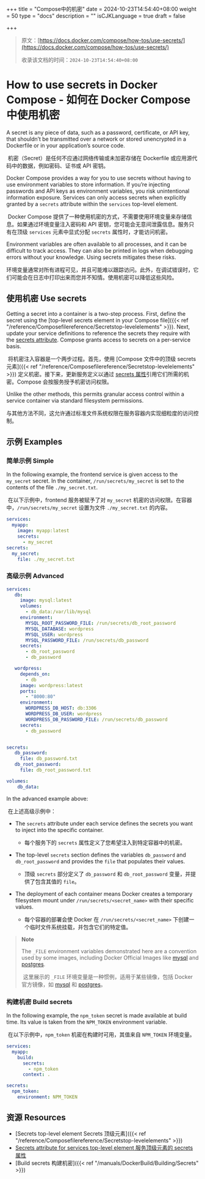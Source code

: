 +++
title = "Compose中的机密"
date = 2024-10-23T14:54:40+08:00
weight = 50
type = "docs"
description = ""
isCJKLanguage = true
draft = false

+++

> 原文：[https://docs.docker.com/compose/how-tos/use-secrets/](https://docs.docker.com/compose/how-tos/use-secrets/)
>
> 收录该文档的时间：`2024-10-23T14:54:40+08:00`

# How to use secrets in Docker Compose - 如何在 Docker Compose 中使用机密

A secret is any piece of data, such as a password, certificate, or API key, that shouldn’t be transmitted over a network or stored unencrypted in a Dockerfile or in your application’s source code.

​	机密（Secret）是任何不应通过网络传输或未加密存储在 Dockerfile 或应用源代码中的数据，例如密码、证书或 API 密钥。

Docker Compose provides a way for you to use secrets without having to use environment variables to store information. If you’re injecting passwords and API keys as environment variables, you risk unintentional information exposure. Services can only access secrets when explicitly granted by a `secrets` attribute within the `services` top-level element.

​	Docker Compose 提供了一种使用机密的方式，不需要使用环境变量来存储信息。如果通过环境变量注入密码和 API 密钥，您可能会无意间泄露信息。服务只有在顶级 `services` 元素中显式分配 `secrets` 属性时，才能访问机密。

Environment variables are often available to all processes, and it can be difficult to track access. They can also be printed in logs when debugging errors without your knowledge. Using secrets mitigates these risks.

​	环境变量通常对所有进程可见，并且可能难以跟踪访问。此外，在调试错误时，它们可能会在日志中打印出来而您并不知情。使用机密可以降低这些风险。

## 使用机密 Use secrets

Getting a secret into a container is a two-step process. First, define the secret using the [top-level secrets element in your Compose file]({{< ref "/reference/Composefilereference/Secretstop-levelelements" >}}). Next, update your service definitions to reference the secrets they require with the [secrets attribute](https://docs.docker.com/reference/compose-file/services/#secrets). Compose grants access to secrets on a per-service basis.

​	将机密注入容器是一个两步过程。首先，使用 [Compose 文件中的顶级 secrets 元素]({{< ref "/reference/Composefilereference/Secretstop-levelelements" >}}) 定义机密。接下来，更新服务定义以通过 [secrets 属性](https://docs.docker.com/reference/compose-file/services/#secrets)引用它们所需的机密。Compose 会按服务授予机密访问权限。

Unlike the other methods, this permits granular access control within a service container via standard filesystem permissions.

​	与其他方法不同，这允许通过标准文件系统权限在服务容器内实现细粒度的访问控制。

## 示例 Examples

### 简单示例 Simple

In the following example, the frontend service is given access to the `my_secret` secret. In the container, `/run/secrets/my_secret` is set to the contents of the file `./my_secret.txt`.

​	在以下示例中，frontend 服务被赋予了对 `my_secret` 机密的访问权限。在容器中，`/run/secrets/my_secret` 设置为文件 `./my_secret.txt` 的内容。

```yaml
services:
  myapp:
    image: myapp:latest
    secrets:
      - my_secret
secrets:
  my_secret:
    file: ./my_secret.txt
```

### 高级示例 Advanced



```yaml
services:
   db:
     image: mysql:latest
     volumes:
       - db_data:/var/lib/mysql
     environment:
       MYSQL_ROOT_PASSWORD_FILE: /run/secrets/db_root_password
       MYSQL_DATABASE: wordpress
       MYSQL_USER: wordpress
       MYSQL_PASSWORD_FILE: /run/secrets/db_password
     secrets:
       - db_root_password
       - db_password

   wordpress:
     depends_on:
       - db
     image: wordpress:latest
     ports:
       - "8000:80"
     environment:
       WORDPRESS_DB_HOST: db:3306
       WORDPRESS_DB_USER: wordpress
       WORDPRESS_DB_PASSWORD_FILE: /run/secrets/db_password
     secrets:
       - db_password


secrets:
   db_password:
     file: db_password.txt
   db_root_password:
     file: db_root_password.txt

volumes:
    db_data:
```

In the advanced example above:

​	在上述高级示例中：

- The `secrets` attribute under each service defines the secrets you want to inject into the specific container.
  - 每个服务下的 `secrets` 属性定义了您希望注入到特定容器中的机密。

- The top-level `secrets` section defines the variables `db_password` and `db_root_password` and provides the `file` that populates their values.
  - 顶级 `secrets` 部分定义了 `db_password` 和 `db_root_password` 变量，并提供了包含其值的 `file`。

- The deployment of each container means Docker creates a temporary filesystem mount under `/run/secrets/<secret_name>` with their specific values.
  - 每个容器的部署会使 Docker 在 `/run/secrets/<secret_name>` 下创建一个临时文件系统挂载，并包含它们的特定值。


> **Note**
>
> 
>
> The `_FILE` environment variables demonstrated here are a convention used by some images, including Docker Official Images like [mysql](https://hub.docker.com/_/mysql) and [postgres](https://hub.docker.com/_/postgres).
>
> ​	这里展示的 `_FILE` 环境变量是一种惯例，适用于某些镜像，包括 Docker 官方镜像，如 [mysql](https://hub.docker.com/_/mysql) 和 [postgres](https://hub.docker.com/_/postgres)。

### 构建机密 Build secrets

In the following example, the `npm_token` secret is made available at build time. Its value is taken from the `NPM_TOKEN` environment variable.

​	在以下示例中，`npm_token` 机密在构建时可用，其值来自 `NPM_TOKEN` 环境变量。

```yaml
services:
  myapp:
    build:
      secrets:
        - npm_token
      context: .

secrets:
  npm_token:
    environment: NPM_TOKEN
```

## 资源 Resources

- [Secrets top-level element Secrets 顶级元素]({{< ref "/reference/Composefilereference/Secretstop-levelelements" >}})
- [Secrets attribute for services top-level element 服务顶级元素的 secrets 属性](https://docs.docker.com/reference/compose-file/services/#secrets)
- [Build secrets 构建机密]({{< ref "/manuals/DockerBuild/Building/Secrets" >}})
